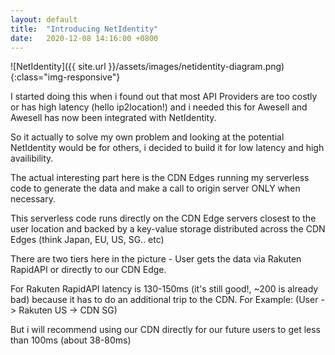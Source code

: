 ```yaml
---
layout: default
title:  "Introducing NetIdentity"
date:   2020-12-08 14:16:00 +0800
---
```


![NetIdentity]({{ site.url }}/assets/images/netidentity-diagram.png){:class="img-responsive"}

I started doing this when i found out that most API Providers are too costly or has high latency (hello ip2location!) and i needed this for Awesell and Awesell has now been integrated with NetIdentity. 

So it actually to solve my own problem and looking at the potential NetIdentity would be for others, i decided to build it for low latency and high availibility.

The actual interesting part here is the CDN Edges running my serverless code to generate the data and make a call to origin server ONLY when necessary.

This serverless code runs directly on the CDN Edge servers closest to the user location and backed by a key-value storage distributed across the CDN Edges (think Japan, EU, US, SG.. etc)

There are two tiers here in the picture - User gets the data via Rakuten RapidAPI or directly to our CDN Edge.

For Rakuten RapidAPI latency is 130-150ms (it's still good!, ~200 is already bad) because it has to do an additional trip to the CDN. For Example: (User -> Rakuten US -> CDN SG)

But i will recommend using our CDN directly for our future users to get less than 100ms (about 38-80ms)
